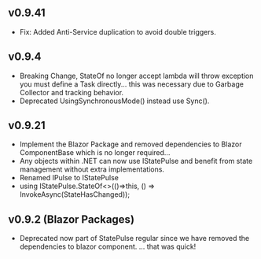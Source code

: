 ## v0.9.41
- Fix: Added Anti-Service duplication to avoid double triggers.

## v0.9.4
- Breaking Change, StateOf no longer accept lambda will throw exception you must define a Task directly... this was necessary due to Garbage Collector and tracking behavior.
- Deprecated UsingSynchronousMode() instead use Sync().

## v0.9.21
- Implement the Blazor Package and removed dependencies to Blazor ComponentBase which is no longer required... 
- Any objects within .NET can now use IStatePulse and benefit from state management without extra implementations.
- Renamed IPulse to IStatePulse
- using IStatePulse.StateOf<>(()=>this, () => InvokeAsync(StateHasChanged));


## v0.9.2 (Blazor Packages)
- Deprecated now part of StatePulse regular since we have removed the dependencies to blazor component.
... that was quick!


